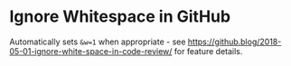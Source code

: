 # Ignore Whitespace in GitHub

Automatically sets `&w=1` when appropriate - see https://github.blog/2018-05-01-ignore-white-space-in-code-review/ for feature details.

